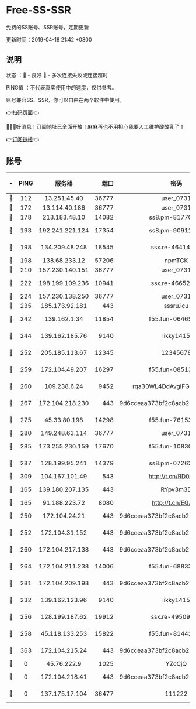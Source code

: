 # Free-SS-SSR

免费的SS账号、SSR账号，定期更新

更新时间：2019-04-18 21:42 +0800

## 说明

状态     ：🙂 - 良好 🙁 - 多次连接失败或连接超时

PING值   ：不代表真实使用中的速度，仅供参考。

账号兼容SS、SSR，你可以自由在两个软件中使用。

👉[扫码页面](https://liesauer.github.io/Free-SS-SSR/)👈

🎉🎉🎉好消息！订阅地址已全面开放！麻麻再也不用担心我要人工维护酸酸乳了！

👉[订阅链接](https://www.liesauer.net/yogurt/subscribe?ACCESS_TOKEN=DAYxR3mMaZAsaqUb)👈

## 账号

|-|PING|服务器|端口|密码|加密方式|区域|
|:----:|:----:|:-----:|-----:|:----:|:----:|:----:|
|🙂|112|13.251.45.40|36777|user_0731|chacha20|SG|
|🙂|172|13.114.40.186|36777|user_0731|chacha20|JP|
|🙂|178|213.183.48.10|14082|ss8.pm-81770176|rc4-md5|RU|
|🙂|193|192.241.221.124|17354|ss8.pm-90911849|aes-256-cfb|US|
|🙂|198|134.209.48.248|18545|ssx.re-46414976|aes-256-cfb|US|
|🙂|198|138.68.233.12|57206|npmTCK|rc4-md5|US|
|🙂|210|157.230.140.151|36777|user_0731|chacha20|US|
|🙂|222|198.199.109.236|10941|ssx.re-46652544|aes-256-cfb|US|
|🙂|224|157.230.138.250|36777|user_0731|chacha20|US|
|🙂|235|185.173.92.181|443|sssru.icu|rc4-md5|RU|
|🙂|242|139.162.1.34|11854|f55.fun-06465313|aes-256-cfb|SG|
|🙂|244|139.162.185.76|9140|likky1415|aes-256-cfb|DE|
|🙂|252|205.185.113.67|12345|12345678|aes-256-cfb|US|
|🙂|259|172.104.49.207|16297|f55.fun-08513752|aes-256-cfb|SG|
|🙂|260|109.238.6.24|9452|rqa30WL4DdAvgIFG6Fs3znzTa|aes-256-cfb|FR|
|🙂|267|172.104.218.230|443|9d6cceaa373bf2c8acb22e60b6a58be6|aes-256-cfb|US|
|🙂|275|45.33.80.198|14298|f55.fun-76153694|aes-256-cfb|US|
|🙂|280|149.248.63.114|36777|user_0731|chacha20|CA|
|🙂|285|173.255.230.159|17670|f55.fun-10830898|aes-256-cfb|US|
|🙂|287|128.199.95.241|14379|ss8.pm-07262582|aes-256-cfb|SG|
|🙂|309|104.167.101.49|543|http://t.cn/RD0D7sx|rc4-md5|CA|
|🙂|165|139.180.207.135|443|RYpv3m3D|aes-256-cfb|JP|
|🙂|165|91.188.223.72|8080|http://t.cn/EGJIyrl|rc4-md5|RU|
|🙂|250|172.104.24.21|443|9d6cceaa373bf2c8acb22e60b6a58be6|aes-256-cfb|US|
|🙂|252|172.104.31.152|443|9d6cceaa373bf2c8acb22e60b6a58be6|aes-256-cfb|US|
|🙂|260|172.104.217.138|443|9d6cceaa373bf2c8acb22e60b6a58be6|aes-256-cfb|US|
|🙂|264|172.104.211.238|14006|f55.fun-68833628|aes-256-cfb|US|
|🙂|281|172.104.209.198|443|9d6cceaa373bf2c8acb22e60b6a58be6|aes-256-cfb|US|
|🙁|232|139.162.123.96|9140|likky1415|aes-256-cfb|JP|
|🙁|256|128.199.187.62|19912|ssx.re-49509781|aes-256-cfb|SG|
|🙁|258|45.118.133.253|15822|f55.fun-81441070|aes-256-cfb|SG|
|🙁|363|172.104.215.24|443|9d6cceaa373bf2c8acb22e60b6a58be6|aes-256-cfb|US|
|🙁|0|45.76.222.9|1025|YZcCjQ|rc4-md5|JP|
|🙁|0|172.104.218.41|443|9d6cceaa373bf2c8acb22e60b6a58be6|aes-256-cfb|US|
|🙁|0|137.175.17.104|36477|111222|aes-256-cfb|US|
